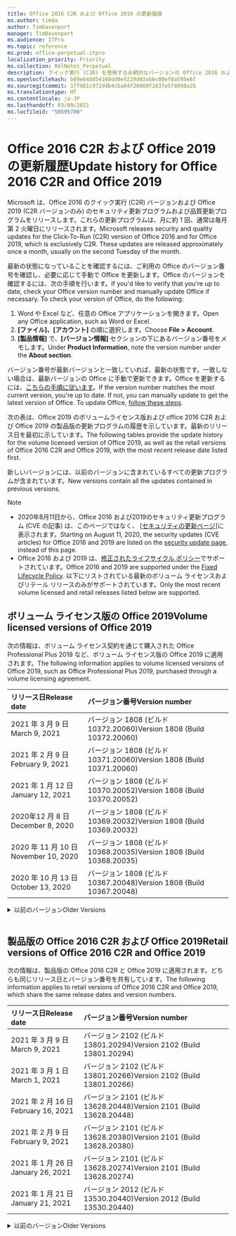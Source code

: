 ```yaml
---
title: Office 2016 C2R および Office 2019 の更新履歴
ms.author: timda
author: TimDavenport
manager: TimDavenport
ms.audience: ITPro
ms.topic: reference
ms.prod: office-perpetual-itpro
localization_priority: Priority
ms.collection: RelNotes_Perpetual
description: クイック実行 (C2R) を使用する永続的なバージョンの Office 2016 および 2019 の更新履歴を IT 技術者に提供します
ms.openlocfilehash: b89e648d54160dd0e5229d03ab6c00ef0a595e6f
ms.sourcegitcommit: 1ff981c972d4b4cba04f20060f1837e5f8098a2b
ms.translationtype: HT
ms.contentlocale: ja-JP
ms.lasthandoff: 03/09/2021
ms.locfileid: "50595700"
---
```

# <a name="update-history-for-office-2016-c2r-and-office-2019"></a><span data-ttu-id="29f10-103">Office 2016 C2R および Office 2019 の更新履歴</span><span class="sxs-lookup"><span data-stu-id="29f10-103">Update history for Office 2016 C2R and Office 2019</span></span>

<span data-ttu-id="29f10-p101">Microsoft は、Office 2016 のクイック実行 (C2R) バージョンおよび Office 2019 (C2R バージョンのみ) のセキュリティ更新プログラムおよび品質更新プログラムをリリースします。これらの更新プログラムは、月に約 1 回、通常は毎月第 2 火曜日にリリースされます。</span><span class="sxs-lookup"><span data-stu-id="29f10-p101">Microsoft releases security and quality updates for the Click-To-Run (C2R) version of Office 2016 and for Office 2019, which is exclusively C2R. These updates are released approximately once a month, usually on the second Tuesday of the month.</span></span>

<span data-ttu-id="29f10-p102">最新の状態になっていることを確認するには、ご利用の Office のバージョン番号を確認し、必要に応じて手動で Office を更新します。Office のバージョンを確認するには、次の手順を行います。</span><span class="sxs-lookup"><span data-stu-id="29f10-p102">If you'd like to verify that you're up to date, check your Office version number and manually update Office if necessary. To check your version of Office, do the following:</span></span>

  1.    <span data-ttu-id="29f10-108">Word や Excel など、任意の Office アプリケーションを開きます。</span><span class="sxs-lookup"><span data-stu-id="29f10-108">Open any Office application, such as Word or Excel.</span></span>
  2.    <span data-ttu-id="29f10-109">**[ファイル]、[アカウント]** の順に選択します。</span><span class="sxs-lookup"><span data-stu-id="29f10-109">Choose **File > Account**.</span></span>
  3.    <span data-ttu-id="29f10-110">**[製品情報]** で、**[バージョン情報]** セクションの下にあるバージョン番号をメモします。</span><span class="sxs-lookup"><span data-stu-id="29f10-110">Under **Product Information**, note the version number under the **About section**.</span></span>

<span data-ttu-id="29f10-p103">バージョン番号が最新バージョンと一致していれば、最新の状態です。一致しない場合は、最新バージョンの Office に手動で更新できます。Office を更新するには、[こちらの手順に従います](https://support.office.com/article/2ab296f3-7f03-43a2-8e50-46de917611c5)。</span><span class="sxs-lookup"><span data-stu-id="29f10-p103">If the version number matches the most current version, you're up to date. If not, you can manually update to get the latest version of Office. To update Office, [follow these steps](https://support.office.com/article/2ab296f3-7f03-43a2-8e50-46de917611c5).</span></span>


<span data-ttu-id="29f10-114">次の表は、Office 2019 のボリュームライセンス版および office 2016 C2R および Office 2019 の製品版の更新プログラムの履歴を示しています。最新のリリース日を最初に示しています。</span><span class="sxs-lookup"><span data-stu-id="29f10-114">The following tables provide the update history for the volume licensed version of Office 2019, as well as the retail versions of Office 2016 C2R and Office 2019, with the most recent release date listed first.</span></span>

<span data-ttu-id="29f10-115">新しいバージョンには、以前のバージョンに含まれているすべての更新プログラムが含まれています。</span><span class="sxs-lookup"><span data-stu-id="29f10-115">New versions contain all the updates contained in previous versions.</span></span>


 > [!NOTE]
> - <span data-ttu-id="29f10-116">2020年8月11日から、Office 2016 および2019のセキュリティ更新プログラム (CVE の記事) は、このページではなく、 [[セキュリティの更新ページ](https://docs.microsoft.com/officeupdates/microsoft365-apps-security-updates)]に表示されます。</span><span class="sxs-lookup"><span data-stu-id="29f10-116">Starting on August 11, 2020, the security updates (CVE articles) for Office 2016 and 2019 are listed on the [security update page](https://docs.microsoft.com/officeupdates/microsoft365-apps-security-updates), instead of this page.</span></span> 
> - <span data-ttu-id="29f10-117">Office 2016 および 2019 は、[修正されたライフサイクル ポリシー](https://docs.microsoft.com/lifecycle/policies/fixed)でサポートされています。</span><span class="sxs-lookup"><span data-stu-id="29f10-117">Office 2016 and 2019 are supported under the [Fixed Lifecycle Policy](https://docs.microsoft.com/lifecycle/policies/fixed).</span></span> <span data-ttu-id="29f10-118">以下にリストされている最新のボリューム ライセンスおよびリテール リリースのみがサポートされています。</span><span class="sxs-lookup"><span data-stu-id="29f10-118">Only the most recent volume licensed and retail releases listed below are supported.</span></span>


## <a name="volume-licensed-versions-of-office-2019"></a><span data-ttu-id="29f10-119">ボリューム ライセンス版の Office 2019</span><span class="sxs-lookup"><span data-stu-id="29f10-119">Volume licensed versions of Office 2019</span></span>
<span data-ttu-id="29f10-120">次の情報は、ボリューム ライセンス契約を通じて購入された Office Professional Plus 2019 など、ボリューム ライセンス版の Office 2019 に適用されます。</span><span class="sxs-lookup"><span data-stu-id="29f10-120">The following information applies to volume licensed versions of Office 2019, such as Office Professional Plus 2019, purchased through a volume licensing agreement.</span></span>

[//]: # (VL テーブルを削除しない 開始)


|<span data-ttu-id="29f10-122">**リリース日**</span><span class="sxs-lookup"><span data-stu-id="29f10-122">**Release date**</span></span>|<span data-ttu-id="29f10-123">**バージョン番号**</span><span class="sxs-lookup"><span data-stu-id="29f10-123">**Version number**</span></span>|
|:-----|:-----|
|<span data-ttu-id="29f10-124">2021 年 3 月 9 日</span><span class="sxs-lookup"><span data-stu-id="29f10-124">March 9, 2021</span></span>|<span data-ttu-id="29f10-125">バージョン 1808 (ビルド 10372.20060)</span><span class="sxs-lookup"><span data-stu-id="29f10-125">Version 1808 (Build 10372.20060)</span></span>|
|<span data-ttu-id="29f10-126">2021 年 2 月 9 日</span><span class="sxs-lookup"><span data-stu-id="29f10-126">February 9, 2021</span></span>|<span data-ttu-id="29f10-127">バージョン 1808 (ビルド 10371.20060)</span><span class="sxs-lookup"><span data-stu-id="29f10-127">Version 1808 (Build 10371.20060)</span></span>|
|<span data-ttu-id="29f10-128">2021 年 1 月 12 日</span><span class="sxs-lookup"><span data-stu-id="29f10-128">January 12, 2021</span></span>|<span data-ttu-id="29f10-129">バージョン 1808 (ビルド 10370.20052)</span><span class="sxs-lookup"><span data-stu-id="29f10-129">Version 1808 (Build 10370.20052)</span></span>|
|<span data-ttu-id="29f10-130">2020年12 月 8 日</span><span class="sxs-lookup"><span data-stu-id="29f10-130">December 8, 2020</span></span>|<span data-ttu-id="29f10-131">バージョン 1808 (ビルド 10369.20032)</span><span class="sxs-lookup"><span data-stu-id="29f10-131">Version 1808 (Build 10369.20032)</span></span>|
|<span data-ttu-id="29f10-132">2020 年 11 月 10 日</span><span class="sxs-lookup"><span data-stu-id="29f10-132">November 10, 2020</span></span>|<span data-ttu-id="29f10-133">バージョン 1808 (ビルド 10368.20035)</span><span class="sxs-lookup"><span data-stu-id="29f10-133">Version 1808 (Build 10368.20035)</span></span>|
|<span data-ttu-id="29f10-134">2020 年 10 月 13 日</span><span class="sxs-lookup"><span data-stu-id="29f10-134">October 13, 2020</span></span>|<span data-ttu-id="29f10-135">バージョン 1808 (ビルド 10367.20048)</span><span class="sxs-lookup"><span data-stu-id="29f10-135">Version 1808 (Build 10367.20048)</span></span>|


[//]: # (VL テーブルを削除しない 終了)

<details>
<summary><span data-ttu-id="29f10-137">以前のバージョン</span><span class="sxs-lookup"><span data-stu-id="29f10-137">Older Versions</span></span></summary>
 

[//]: # (古い VL テーブルを削除しない 開始)


|<span data-ttu-id="29f10-139">**リリース日**</span><span class="sxs-lookup"><span data-stu-id="29f10-139">**Release date**</span></span>|<span data-ttu-id="29f10-140">**バージョン番号**</span><span class="sxs-lookup"><span data-stu-id="29f10-140">**Version number**</span></span>|
|:-----|:-----|
|<span data-ttu-id="29f10-141">2020 年 9 月 8 日</span><span class="sxs-lookup"><span data-stu-id="29f10-141">September 8, 2020</span></span>|<span data-ttu-id="29f10-142">バージョン 1808 (ビルド 10366.20016)</span><span class="sxs-lookup"><span data-stu-id="29f10-142">Version 1808 (Build 10366.20016)</span></span>|
|<span data-ttu-id="29f10-143">2020 年 8 月 11 日</span><span class="sxs-lookup"><span data-stu-id="29f10-143">August 11, 2020</span></span>|<span data-ttu-id="29f10-144">バージョン 1808 (ビルド 10364.20059)</span><span class="sxs-lookup"><span data-stu-id="29f10-144">Version 1808 (Build 10364.20059)</span></span>|
|<span data-ttu-id="29f10-145">2020 年 7 月 14 日</span><span class="sxs-lookup"><span data-stu-id="29f10-145">July 14, 2020</span></span>   |<span data-ttu-id="29f10-146">バージョン 1808 (ビルド 10363.20015)</span><span class="sxs-lookup"><span data-stu-id="29f10-146">Version 1808 (Build 10363.20015)</span></span>  |
|<span data-ttu-id="29f10-147">2020 年 6 月 9 日</span><span class="sxs-lookup"><span data-stu-id="29f10-147">June 9, 2020</span></span>   |<span data-ttu-id="29f10-148">バージョン 1808 (ビルド 10361.20002)</span><span class="sxs-lookup"><span data-stu-id="29f10-148">Version 1808 (Build 10361.20002)</span></span>  |
|<span data-ttu-id="29f10-149">2020 年 5 月 12 日</span><span class="sxs-lookup"><span data-stu-id="29f10-149">May 12, 2020</span></span>   |<span data-ttu-id="29f10-150">バージョン 1808 (ビルド 10359.20023)</span><span class="sxs-lookup"><span data-stu-id="29f10-150">Version 1808 (Build 10359.20023)</span></span>  |
|<span data-ttu-id="29f10-151">2020 年 4 月 14 日</span><span class="sxs-lookup"><span data-stu-id="29f10-151">April 14, 2020</span></span>   |<span data-ttu-id="29f10-152">バージョン 1808 (ビルド 10358.20061)</span><span class="sxs-lookup"><span data-stu-id="29f10-152">Version 1808 (Build 10358.20061)</span></span>  |
|<span data-ttu-id="29f10-153">2020 年 3 月 10 日</span><span class="sxs-lookup"><span data-stu-id="29f10-153">March 10, 2020</span></span>   |<span data-ttu-id="29f10-154">バージョン 1808 (ビルド 10357.20081)</span><span class="sxs-lookup"><span data-stu-id="29f10-154">Version 1808 (Build 10357.20081)</span></span>  |
|<span data-ttu-id="29f10-155">2020 年 2 月 11 日</span><span class="sxs-lookup"><span data-stu-id="29f10-155">February 11, 2020</span></span>   |<span data-ttu-id="29f10-156">バージョン 1808 (ビルド 10356.20006)</span><span class="sxs-lookup"><span data-stu-id="29f10-156">Version 1808 (Build 10356.20006)</span></span>  |


[//]: # (古い VL テーブルを削除しない 終了)

</details>


<br/>

## <a name="retail-versions-of-office-2016-c2r-and-office-2019"></a><span data-ttu-id="29f10-158">製品版の Office 2016 C2R および Office 2019</span><span class="sxs-lookup"><span data-stu-id="29f10-158">Retail versions of Office 2016 C2R and Office 2019</span></span>
<span data-ttu-id="29f10-159">次の情報は、製品版の Office 2016 C2R と Office 2019 に適用されます。どちらも同じリリース日とバージョン番号を共有しています。</span><span class="sxs-lookup"><span data-stu-id="29f10-159">The following information applies to retail versions of Office 2016 C2R and Office 2019, which share the same release dates and version numbers.</span></span>

[//]: # (リテール テーブルを削除しない 開始)


|<span data-ttu-id="29f10-161">**リリース日**</span><span class="sxs-lookup"><span data-stu-id="29f10-161">**Release date**</span></span>|<span data-ttu-id="29f10-162">**バージョン番号**</span><span class="sxs-lookup"><span data-stu-id="29f10-162">**Version number**</span></span>|
|:-----|:-----|
|<span data-ttu-id="29f10-163">2021 年 3 月 9 日</span><span class="sxs-lookup"><span data-stu-id="29f10-163">March 9, 2021</span></span>|<span data-ttu-id="29f10-164">バージョン 2102 (ビルド 13801.20294)</span><span class="sxs-lookup"><span data-stu-id="29f10-164">Version 2102 (Build 13801.20294)</span></span>|
|<span data-ttu-id="29f10-165">2021 年 3 月 1 日</span><span class="sxs-lookup"><span data-stu-id="29f10-165">March 1, 2021</span></span>|<span data-ttu-id="29f10-166">バージョン 2102 (ビルド 13801.20266)</span><span class="sxs-lookup"><span data-stu-id="29f10-166">Version 2102 (Build 13801.20266)</span></span>|
|<span data-ttu-id="29f10-167">2021 年 2 月 16 日</span><span class="sxs-lookup"><span data-stu-id="29f10-167">February 16, 2021</span></span>|<span data-ttu-id="29f10-168">バージョン 2101 (ビルド 13628.20448)</span><span class="sxs-lookup"><span data-stu-id="29f10-168">Version 2101 (Build 13628.20448)</span></span>|
|<span data-ttu-id="29f10-169">2021 年 2 月 9 日</span><span class="sxs-lookup"><span data-stu-id="29f10-169">February 9, 2021</span></span>|<span data-ttu-id="29f10-170">バージョン 2101 (ビルド 13628.20380)</span><span class="sxs-lookup"><span data-stu-id="29f10-170">Version 2101 (Build 13628.20380)</span></span>|
|<span data-ttu-id="29f10-171">2021 年 1 月 26 日</span><span class="sxs-lookup"><span data-stu-id="29f10-171">January 26, 2021</span></span>|<span data-ttu-id="29f10-172">バージョン 2101 (ビルド 13628.20274)</span><span class="sxs-lookup"><span data-stu-id="29f10-172">Version 2101 (Build 13628.20274)</span></span>|
|<span data-ttu-id="29f10-173">2021 年 1 月 21 日</span><span class="sxs-lookup"><span data-stu-id="29f10-173">January 21, 2021</span></span>|<span data-ttu-id="29f10-174">バージョン 2012 (ビルド 13530.20440)</span><span class="sxs-lookup"><span data-stu-id="29f10-174">Version 2012 (Build 13530.20440)</span></span>|


[//]: # (リテール テーブルを削除しない 終了)

<details>
<summary><span data-ttu-id="29f10-176">以前のバージョン</span><span class="sxs-lookup"><span data-stu-id="29f10-176">Older Versions</span></span></summary>
 

[//]: # (古いリテール テーブルを削除しない 開始)


|<span data-ttu-id="29f10-178">**リリース日**</span><span class="sxs-lookup"><span data-stu-id="29f10-178">**Release date**</span></span>|<span data-ttu-id="29f10-179">**バージョン番号**</span><span class="sxs-lookup"><span data-stu-id="29f10-179">**Version number**</span></span>|
|:-----|:-----|
|<span data-ttu-id="29f10-180">2021 年 1 月 12 日</span><span class="sxs-lookup"><span data-stu-id="29f10-180">January 12, 2021</span></span>|<span data-ttu-id="29f10-181">バージョン 2012 (ビルド 13530.20376)</span><span class="sxs-lookup"><span data-stu-id="29f10-181">Version 2012 (Build 13530.20376)</span></span>|
|<span data-ttu-id="29f10-182">2021 年 1 月 5 日</span><span class="sxs-lookup"><span data-stu-id="29f10-182">January 5, 2021</span></span>|<span data-ttu-id="29f10-183">バージョン 2012 (ビルド 13530.20316)</span><span class="sxs-lookup"><span data-stu-id="29f10-183">Version 2012 (Build 13530.20316)</span></span>|
|<span data-ttu-id="29f10-184">2020 年 12 月 21 日</span><span class="sxs-lookup"><span data-stu-id="29f10-184">December 21, 2020</span></span>|<span data-ttu-id="29f10-185">バージョン 2011 (ビルド 13426.20404)</span><span class="sxs-lookup"><span data-stu-id="29f10-185">Version 2011 (Build 13426.20404)</span></span>|
|<span data-ttu-id="29f10-186">2020年12 月 8 日</span><span class="sxs-lookup"><span data-stu-id="29f10-186">December 8, 2020</span></span>|<span data-ttu-id="29f10-187">バージョン 2011 (ビルド 13426.20332)</span><span class="sxs-lookup"><span data-stu-id="29f10-187">Version 2011 (Build 13426.20332)</span></span>|
|<span data-ttu-id="29f10-188">2020 年 12 月 2 日</span><span class="sxs-lookup"><span data-stu-id="29f10-188">December 2, 2020</span></span>|<span data-ttu-id="29f10-189">バージョン 2011 (ビルド 13426.20308)</span><span class="sxs-lookup"><span data-stu-id="29f10-189">Version 2011 (Build 13426.20308)</span></span>|
|<span data-ttu-id="29f10-190">2020 年 11 月 30 日</span><span class="sxs-lookup"><span data-stu-id="29f10-190">November 30, 2020</span></span>|<span data-ttu-id="29f10-191">バージョン 2011 (ビルド 13426.20294)</span><span class="sxs-lookup"><span data-stu-id="29f10-191">Version 2011 (Build 13426.20294)</span></span>|
|<span data-ttu-id="29f10-192">2020 年 11 月 23 日</span><span class="sxs-lookup"><span data-stu-id="29f10-192">November 23, 2020</span></span>|<span data-ttu-id="29f10-193">バージョン 2011 (ビルド 13426.20274)</span><span class="sxs-lookup"><span data-stu-id="29f10-193">Version 2011 (Build 13426.20274)</span></span>|
|<span data-ttu-id="29f10-194">2020 年 11 月 17 日</span><span class="sxs-lookup"><span data-stu-id="29f10-194">November 17, 2020</span></span>|<span data-ttu-id="29f10-195">バージョン 2010 (ビルド 13328.20408)</span><span class="sxs-lookup"><span data-stu-id="29f10-195">Version 2010 (Build 13328.20408)</span></span>|
|<span data-ttu-id="29f10-196">2020 年 11 月 10 日</span><span class="sxs-lookup"><span data-stu-id="29f10-196">November 10, 2020</span></span>|<span data-ttu-id="29f10-197">バージョン 2010 (ビルド 13328.20356)</span><span class="sxs-lookup"><span data-stu-id="29f10-197">Version 2010 (Build 13328.20356)</span></span>|
|<span data-ttu-id="29f10-198">2020 年 10 月 27 日</span><span class="sxs-lookup"><span data-stu-id="29f10-198">October 27, 2020</span></span>|<span data-ttu-id="29f10-199">バージョン 2010 (ビルド 13328.20292)</span><span class="sxs-lookup"><span data-stu-id="29f10-199">Version 2010 (Build 13328.20292)</span></span>|
|<span data-ttu-id="29f10-200">2020 年 10 月 21 日</span><span class="sxs-lookup"><span data-stu-id="29f10-200">October 21, 2020</span></span>|<span data-ttu-id="29f10-201">バージョン 2009 (ビルド 13231.20418)</span><span class="sxs-lookup"><span data-stu-id="29f10-201">Version 2009 (Build 13231.20418)</span></span>|
|<span data-ttu-id="29f10-202">2020 年 10 月 13 日</span><span class="sxs-lookup"><span data-stu-id="29f10-202">October 13, 2020</span></span>|<span data-ttu-id="29f10-203">バージョン 2009 (ビルド 13231.20390)</span><span class="sxs-lookup"><span data-stu-id="29f10-203">Version 2009 (Build 13231.20390)</span></span>|
|<span data-ttu-id="29f10-204">2020 年 10 月 8 日</span><span class="sxs-lookup"><span data-stu-id="29f10-204">October 8, 2020</span></span>|<span data-ttu-id="29f10-205">バージョン 2009 (ビルド 13231.20368)</span><span class="sxs-lookup"><span data-stu-id="29f10-205">Version 2009 (Build 13231.20368)</span></span>|
|<span data-ttu-id="29f10-206">2020 年 9 月 28日</span><span class="sxs-lookup"><span data-stu-id="29f10-206">September 28, 2020</span></span>|<span data-ttu-id="29f10-207">バージョン 2009 (ビルド 13231.20262)</span><span class="sxs-lookup"><span data-stu-id="29f10-207">Version 2009 (Build 13231.20262)</span></span>|
|<span data-ttu-id="29f10-208">2020 年 9 月 22 日</span><span class="sxs-lookup"><span data-stu-id="29f10-208">September 22, 2020</span></span>|<span data-ttu-id="29f10-209">バージョン 2008 (ビルド 13127.20508)</span><span class="sxs-lookup"><span data-stu-id="29f10-209">Version 2008 (Build 13127.20508)</span></span>|
|<span data-ttu-id="29f10-210">2020 年 9 月 09 日</span><span class="sxs-lookup"><span data-stu-id="29f10-210">September 9, 2020</span></span>|<span data-ttu-id="29f10-211">バージョン 2008 (ビルド13127.20408)</span><span class="sxs-lookup"><span data-stu-id="29f10-211">Version 2008 (Build 13127.20408)</span></span>|
|<span data-ttu-id="29f10-212">2020 年 8 月 31 日</span><span class="sxs-lookup"><span data-stu-id="29f10-212">August 31, 2020</span></span>|<span data-ttu-id="29f10-213">バージョン 2008 (ビルド 13127.20296)</span><span class="sxs-lookup"><span data-stu-id="29f10-213">Version 2008 (Build 13127.20296)</span></span>|
|<span data-ttu-id="29f10-214">2020 年 8 月 25 日</span><span class="sxs-lookup"><span data-stu-id="29f10-214">August 25, 2020</span></span>|<span data-ttu-id="29f10-215">バージョン 2007 (ビルド 13029.20460)</span><span class="sxs-lookup"><span data-stu-id="29f10-215">Version 2007 (Build 13029.20460)</span></span>|
|<span data-ttu-id="29f10-216">2020 年 8 月 11 日</span><span class="sxs-lookup"><span data-stu-id="29f10-216">August 11, 2020</span></span>|<span data-ttu-id="29f10-217">バージョン 2007 (ビルド 13029.20344)</span><span class="sxs-lookup"><span data-stu-id="29f10-217">Version 2007 (Build 13029.20344)</span></span>|
|<span data-ttu-id="29f10-218">2020 年 7 月 30 日</span><span class="sxs-lookup"><span data-stu-id="29f10-218">July 30, 2020</span></span>|<span data-ttu-id="29f10-219">バージョン 2007 (ビルド 13029.20308)</span><span class="sxs-lookup"><span data-stu-id="29f10-219">Version 2007 (Build 13029.20308)</span></span>  |
|<span data-ttu-id="29f10-220">2020 年 7 月 28 日</span><span class="sxs-lookup"><span data-stu-id="29f10-220">July 28, 2020</span></span>|<span data-ttu-id="29f10-221">バージョン 2006 (ビルド 13001.20498)</span><span class="sxs-lookup"><span data-stu-id="29f10-221">Version 2006 (Build 13001.20498)</span></span>  |
|<span data-ttu-id="29f10-222">2020 年 7 月 14 日</span><span class="sxs-lookup"><span data-stu-id="29f10-222">July 14, 2020</span></span>|<span data-ttu-id="29f10-223">バージョン 2006 (ビルド 13001.20384)</span><span class="sxs-lookup"><span data-stu-id="29f10-223">Version 2006 (Build 13001.20384)</span></span>  |
|<span data-ttu-id="29f10-224">2020 年 6 月 30 日</span><span class="sxs-lookup"><span data-stu-id="29f10-224">June 30, 2020</span></span>|<span data-ttu-id="29f10-225">バージョン 2006 (ビルド 13001.20266)</span><span class="sxs-lookup"><span data-stu-id="29f10-225">Version 2006 (Build 13001.20266)</span></span>  |
|<span data-ttu-id="29f10-226">2020 年 6 月 24 日</span><span class="sxs-lookup"><span data-stu-id="29f10-226">June 24, 2020</span></span>|<span data-ttu-id="29f10-227">バージョン 2005 (ビルド 12827.20470)</span><span class="sxs-lookup"><span data-stu-id="29f10-227">Version 2005 (Build 12827.20470)</span></span>  |
|<span data-ttu-id="29f10-228">2020 年 6 月 9 日</span><span class="sxs-lookup"><span data-stu-id="29f10-228">June 9, 2020</span></span>|<span data-ttu-id="29f10-229">バージョン 2005 (ビルド 12827.20336)</span><span class="sxs-lookup"><span data-stu-id="29f10-229">Version 2005 (Build 12827.20336)</span></span>  |
|<span data-ttu-id="29f10-230">2020 年 6 月 2 日</span><span class="sxs-lookup"><span data-stu-id="29f10-230">June 2, 2020</span></span>|<span data-ttu-id="29f10-231">バージョン 2005 (ビルド 12827.20268)</span><span class="sxs-lookup"><span data-stu-id="29f10-231">Version 2005 (Build 12827.20268)</span></span>  |
|<span data-ttu-id="29f10-232">2020 年 5 月21日</span><span class="sxs-lookup"><span data-stu-id="29f10-232">May 21, 2020</span></span>|<span data-ttu-id="29f10-233">バージョン 2004 (ビルド12730.20352)</span><span class="sxs-lookup"><span data-stu-id="29f10-233">Version 2004 (Build 12730.20352)</span></span>  |
|<span data-ttu-id="29f10-234">2020 年 5 月 12 日</span><span class="sxs-lookup"><span data-stu-id="29f10-234">May 12, 2020</span></span>|<span data-ttu-id="29f10-235">バージョン 2004 (ビルド 12730.20270)</span><span class="sxs-lookup"><span data-stu-id="29f10-235">Version 2004 (Build 12730.20270)</span></span>  |
|<span data-ttu-id="29f10-236">2020 年 5 月 4 日</span><span class="sxs-lookup"><span data-stu-id="29f10-236">May 4, 2020</span></span>|<span data-ttu-id="29f10-237">バージョン 2004 (ビルド 12730.20250)</span><span class="sxs-lookup"><span data-stu-id="29f10-237">Version 2004 (Build 12730.20250)</span></span>  |
|<span data-ttu-id="29f10-238">2020 年 4 月 29 日</span><span class="sxs-lookup"><span data-stu-id="29f10-238">April 29, 2020</span></span>|<span data-ttu-id="29f10-239">バージョン 2004 (ビルド 12730.20236)</span><span class="sxs-lookup"><span data-stu-id="29f10-239">Version 2004 (Build 12730.20236)</span></span>  |
|<span data-ttu-id="29f10-240">2020 年 4 月 15 日</span><span class="sxs-lookup"><span data-stu-id="29f10-240">April 15, 2020</span></span>|<span data-ttu-id="29f10-241">バージョン 2003 (ビルド 12624.20466)</span><span class="sxs-lookup"><span data-stu-id="29f10-241">Version 2003 (Build 12624.20466)</span></span>  |
|<span data-ttu-id="29f10-242">2020 年 4 月 14 日</span><span class="sxs-lookup"><span data-stu-id="29f10-242">April 14, 2020</span></span>|<span data-ttu-id="29f10-243">バージョン 2003 (ビルド 12624.20442)</span><span class="sxs-lookup"><span data-stu-id="29f10-243">Version 2003 (Build 12624.20442)</span></span>  |
|<span data-ttu-id="29f10-244">2020 年 3 月 31 日</span><span class="sxs-lookup"><span data-stu-id="29f10-244">March 31, 2020</span></span>|<span data-ttu-id="29f10-245">バージョン 2003 (ビルド 12624.20382)</span><span class="sxs-lookup"><span data-stu-id="29f10-245">Version 2003 (Build 12624.20382)</span></span>  |
|<span data-ttu-id="29f10-246">2020 年 3 月 25 日</span><span class="sxs-lookup"><span data-stu-id="29f10-246">March 25, 2020</span></span>|<span data-ttu-id="29f10-247">バージョン 2003 (ビルド 12624.20320)</span><span class="sxs-lookup"><span data-stu-id="29f10-247">Version 2003 (Build 12624.20320)</span></span>  |
|<span data-ttu-id="29f10-248">2020 年 3 月 10 日</span><span class="sxs-lookup"><span data-stu-id="29f10-248">March 10, 2020</span></span>|<span data-ttu-id="29f10-249">バージョン 2002 (ビルド 12527.20278)</span><span class="sxs-lookup"><span data-stu-id="29f10-249">Version 2002 (Build 12527.20278)</span></span>  |
|<span data-ttu-id="29f10-250">2020 年 3 月 1 日</span><span class="sxs-lookup"><span data-stu-id="29f10-250">March 1, 2020</span></span>   |<span data-ttu-id="29f10-251">バージョン 2002 (ビルド 12527.20242)</span><span class="sxs-lookup"><span data-stu-id="29f10-251">Version 2002 (Build 12527.20242)</span></span>  |


[//]: # (古いリテール テーブルを削除しない 終了)


</details>






